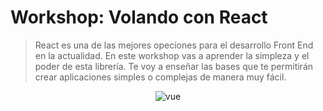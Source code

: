 # Workshop: Volando con React



> React es una de las mejores opeciones para el desarrollo Front End en la actualidad. En este workshop vas a aprender la simpleza y el poder de esta librería. Te voy a enseñar las bases que te permitirán crear aplicaciones simples o complejas de manera muy fácil.


<p align="center">
 <img src="https://www.technoscore.com/images/services/react-js-icon.png" alt="vue">
</p>
